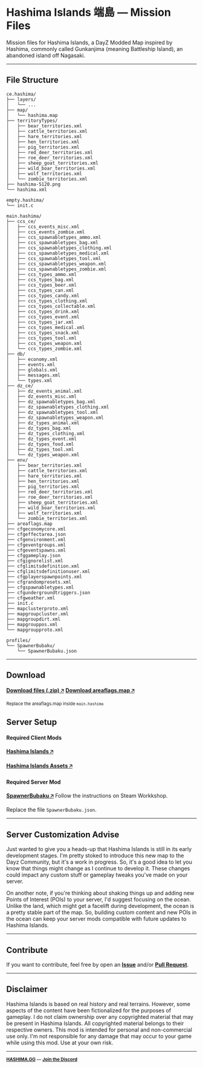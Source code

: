 # Hashima Islands 端島 — Mission Files

Mission files for Hashima Islands, a DayZ Modded Map inspired by Hashima, commonly called Gunkanjima (meaning Battleship Island), an abandoned island off Nagasaki.

---

## File Structure

```
ce.hashima/
├── layers/
│   └── ...
├── map/
│   └── hashima.map
├── territoryTypes/
│   ├── bear_territories.xml
│   ├── cattle_territories.xml
│   ├── hare_territories.xml
│   ├── hen_territories.xml
│   ├── pig_territories.xml
│   ├── red_deer_territories.xml
│   ├── roe_deer_territories.xml
│   ├── sheep_goat_territories.xml
│   ├── wild_boar_territories.xml
│   ├── wolf_territories.xml
│   └── zombie_territories.xml
├── hashima-5120.png
└── hashima.xml
```

```
empty.hashima/
└── init.c
```

```
main.hashima/
├── ccs_ce/
│   ├── ccs_events_misc.xml
│   ├── ccs_events_zombie.xml
│   ├── ccs_spawnabletypes_ammo.xml
│   ├── ccs_spawnabletypes_bag.xml
│   ├── ccs_spawnabletypes_clothing.xml
│   ├── ccs_spawnabletypes_medical.xml
│   ├── ccs_spawnabletypes_tool.xml
│   ├── ccs_spawnabletypes_weapon.xml
│   ├── ccs_spawnabletypes_zombie.xml
│   ├── ccs_types_ammo.xml
│   ├── ccs_types_bag.xml
│   ├── ccs_types_beer.xml
│   ├── ccs_types_can.xml
│   ├── ccs_types_candy.xml
│   ├── ccs_types_clothing.xml
│   ├── ccs_types_collectable.xml
│   ├── ccs_types_drink.xml
│   ├── ccs_types_event.xml
│   ├── ccs_types_jar.xml
│   ├── ccs_types_medical.xml
│   ├── ccs_types_snack.xml
│   ├── ccs_types_tool.xml
│   ├── ccs_types_weapon.xml
│   └── ccs_types_zombie.xml
├── db/
│   ├── economy.xml
│   ├── events.xml
│   ├── globals.xml
│   ├── messages.xml
│   └── types.xml
├── dz_ce/
│   ├── dz_events_animal.xml
│   ├── dz_events_misc.xml
│   ├── dz_spawnabletypes_bag.xml
│   ├── dz_spawnabletypes_clothing.xml
│   ├── dz_spawnabletypes_tool.xml
│   ├── dz_spawnabletypes_weapon.xml
│   ├── dz_types_animal.xml
│   ├── dz_types_bag.xml
│   ├── dz_types_clothing.xml
│   ├── dz_types_event.xml
│   ├── dz_types_food.xml
│   ├── dz_types_tool.xml
│   └── dz_types_weapon.xml
├── env/
│   ├── bear_territories.xml
│   ├── cattle_territories.xml
│   ├── hare_territories.xml
│   ├── hen_territories.xml
│   ├── pig_territories.xml
│   ├── red_deer_territories.xml
│   ├── roe_deer_territories.xml
│   ├── sheep_goat_territories.xml
│   ├── wild_boar_territories.xml
│   ├── wolf_territories.xml
│   └── zombie_territories.xml
├── areaflags.map
├── cfgeconomycore.xml
├── cfgeffectarea.json
├── cfgenvironment.xml
├── cfgeventgroups.xml
├── cfgeventspawns.xml
├── cfggameplay.json
├── cfgignorelist.xml
├── cfglimitsdefinition.xml
├── cfglimitsdefinitionuser.xml
├── cfgplayerspawnpoints.xml
├── cfgrandompresets.xml
├── cfgspawnabletypes.xml
├── cfgundergroundtriggers.json
├── cfgweather.xml
├── init.c
├── mapclusterproto.xml
├── mapgroupcluster.xml
├── mapgroupdirt.xml
├── mapgrouppos.xml
└── mapgroupproto.xml
```

```
profiles/
└── SpawnerBubaku/
    └── SpawnerBubaku.json
```
---

## Download

**[Download files (.zip) 🡥](https://github.com/hashimagg/mission/archive/refs/heads/main.zip)**
**[Download areaflags.map 🡥](https://github.com/hashimagg/mission/raw/refs/heads/main/main.hashima/areaflags.map)**

<small>Replace the areaflags.map inside `main.hashima`</small>

## Server Setup

#### Required Client Mods

**[Hashima Islands 🡥](https://steamcommunity.com/sharedfiles/filedetails/?id=2781560371)**

**[Hashima Islands Assets 🡥](https://steamcommunity.com/sharedfiles/filedetails/?id=3001202420)**

#### Required Server Mod

**[SpawnerBubaku 🡥](https://steamcommunity.com/sharedfiles/filedetails/?id=2482312670)**
Follow the instructions on Steam Workkshop.

Replace the file `SpawnerBubaku.json`.

---

## Server Customization Advise

Just wanted to give you a heads-up that Hashima Islands is still in its early development stages. I'm pretty stoked to introduce this new map to the Dayz Community, but it's a work in progress. So, it's a good idea to let you know that things might change as I continue to develop it. These changes could impact any custom stuff or gameplay tweaks you've made on your server.

On another note, if you're thinking about shaking things up and adding new Points of Interest (POIs) to your server, I'd suggest focusing on the ocean. Unlike the land, which might get a facelift during development, the ocean is a pretty stable part of the map. So, building custom content and new POIs in the ocean can keep your server mods compatible with future updates to Hashima Islands.

---

## Contribute

If you want to contribute, feel free by open an **[Issue](https://github.com/hashimagg/mission/issues)** and/or **[Pull Request](https://github.com/hashimagg/mission/pulls)**.

---

## Disclaimer

Hashima Islands is based on real history and real terrains. However, some aspects of the content have been fictionalized for the purposes of gameplay. I do not claim ownership over any copyrighted material that may be present in Hashima Islands. All copyrighted material belongs to their respective owners. This mod is intended for personal and non-commercial use only. I'm not responsible for any damage that may occur to your game while using this mod. Use at your own risk.

---

<small>

**[HASHIMA.GG](https://hashima.gg)** — **[Join the Discord](https://discord.gg/Uap8rwekfA)**
